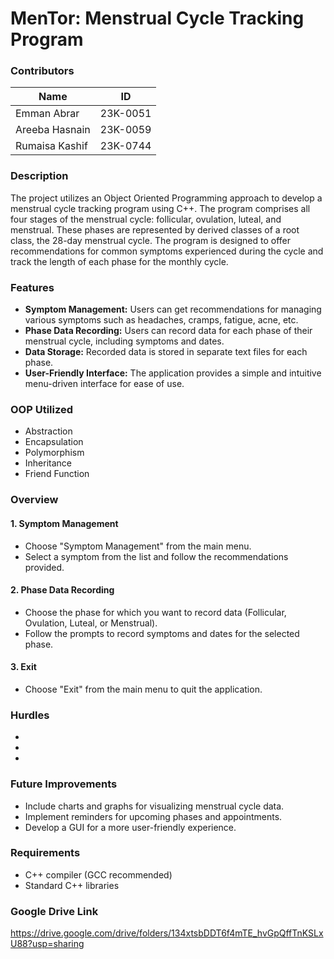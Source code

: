 # MenTor: Menstrual Cycle Tracking Program

### Contributors

| Name             | ID           |
| ---------------- | ------------ |
| Emman Abrar      | 23K-0051     |
| Areeba Hasnain   | 23K-0059     |
| Rumaisa Kashif   | 23K-0744     |

### Description
The project utilizes an Object Oriented Programming approach to develop a menstrual cycle tracking program using C++. The program comprises all four stages of the menstrual cycle: follicular, ovulation, luteal, and menstrual. These phases are represented by derived classes of a root class, the 28-day menstrual cycle. The program is designed to offer recommendations for common symptoms experienced during the cycle and track the length of each phase for the monthly cycle.

### Features
- **Symptom Management:** Users can get recommendations for managing various symptoms such as headaches, cramps, fatigue, acne, etc.
- **Phase Data Recording:** Users can record data for each phase of their menstrual cycle, including symptoms and dates.
- **Data Storage:** Recorded data is stored in separate text files for each phase.
- **User-Friendly Interface:** The application provides a simple and intuitive menu-driven interface for ease of use.

### OOP Utilized
- Abstraction
- Encapsulation
- Polymorphism
- Inheritance
- Friend Function

### Overview
#### 1. Symptom Management
- Choose "Symptom Management" from the main menu.
- Select a symptom from the list and follow the recommendations provided.

#### 2. Phase Data Recording
- Choose the phase for which you want to record data (Follicular, Ovulation, Luteal, or Menstrual).
- Follow the prompts to record symptoms and dates for the selected phase.

#### 3. Exit
- Choose "Exit" from the main menu to quit the application.

### Hurdles
-
-
-

### Future Improvements
- Include charts and graphs for visualizing menstrual cycle data.
- Implement reminders for upcoming phases and appointments.
- Develop a GUI for a more user-friendly experience.

### Requirements
- C++ compiler (GCC recommended)
- Standard C++ libraries

### Google Drive Link
https://drive.google.com/drive/folders/134xtsbDDT6f4mTE_hvGpQffTnKSLxU88?usp=sharing

